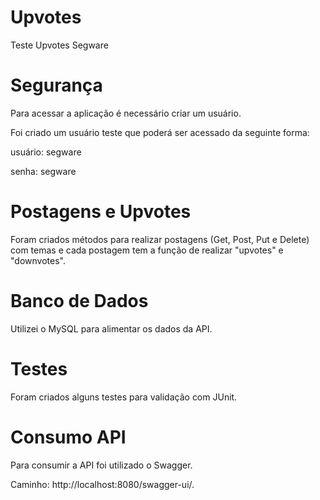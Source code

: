 # Upvotes
Teste Upvotes Segware

# Segurança
Para acessar a aplicação é necessário criar um usuário.

Foi criado um usuário teste que poderá ser acessado da seguinte forma:

usuário: segware

senha: segware

# Postagens e Upvotes
Foram criados métodos para realizar postagens (Get, Post, Put e Delete) com temas e cada postagem tem a função de realizar "upvotes" e "downvotes".

# Banco de Dados
Utilizei o MySQL para alimentar os dados da API.

# Testes
Foram criados alguns testes para validação com JUnit.

# Consumo API
Para consumir a API foi utilizado o Swagger.

Caminho: http://localhost:8080/swagger-ui/.
